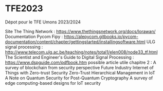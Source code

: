 # TFE2023
Dépot pour le TFE Umons 2023/2024

Site The Thing Network : https://www.thethingsnetwork.org/docs/lorawan/
Documentation Pycom Fipy : https://alepycom.gitbooks.io/pycom-documentation/content/chapter/gettingstarted/installingsoftware.html
ULG signal processing : http://www.telecom.ulg.ac.be/teaching/notes/total1/elen008/node33_tf.html
The Scientist and Engineer's Guide to Digital Signal Processing : https://www.dspguide.com/pdfbook.htm
possible article utile chapitre 2 :
A survey of blockchain from security perspective
Future Industry Internet of Things with Zero-trust Security
Zero-Trust Hierarchical Management in IoT
A Note on Quantum Security for Post-Quantum Cryptography
A survey of edge computing-based designs for IoT security
